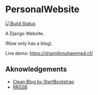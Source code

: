 # PersonalWebsite

[![Build Status](https://travis-ci.org/necessary129/PersonalWebsite.svg?branch=master)](https://travis-ci.org/necessary129/PersonalWebsite)

A Django Website.

(Now only has a blog).

Live demo: https://shamilkmuhammed.cf/


## Aknowledgements

- [Clean Blog by StartBootstrap](startbootstrap.com/template-overviews/clean-blog)
- [RRSSB](https://github.com/kni-labs/rrssb)
